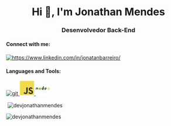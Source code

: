 <h1 align="center">Hi 👋, I'm Jonathan Mendes</h1>
<h3 align="center">Desenvolvedor Back-End</h3>

<h4 align="left">Connect with me:</h4>
<p align="left">
<a href="https://linkedin.com/in/https://www.linkedin.com/in/jonatanbarreiro/" target="blank"><img align="center" src="https://raw.githubusercontent.com/rahuldkjain/github-profile-readme-generator/master/src/images/icons/Social/linked-in-alt.svg" alt="https://www.linkedin.com/in/jonatanbarreiro/" height="30" width="40" /></a>
</p>

<h4 align="left">Languages and Tools:</h4>
<p align="left"> <a href="https://git-scm.com/" target="_blank" rel="noreferrer"> <img src="https://www.vectorlogo.zone/logos/git-scm/git-scm-icon.svg" alt="git" width="40" height="40"/> </a> <a href="https://developer.mozilla.org/en-US/docs/Web/JavaScript" target="_blank" rel="noreferrer"> <img src="https://raw.githubusercontent.com/devicons/devicon/master/icons/javascript/javascript-original.svg" alt="javascript" width="40" height="40"/> </a> <a href="https://nodejs.org" target="_blank" rel="noreferrer"> <img src="https://raw.githubusercontent.com/devicons/devicon/master/icons/nodejs/nodejs-original-wordmark.svg" alt="nodejs" width="40" height="40"/> </a> </p>


<p>&nbsp;<img align="center" src="https://github-readme-stats.vercel.app/api?username=devjonathanmendes&show_icons=true&locale=en" alt="devjonathanmendes" /></p>
<p><img align="left" src="https://github-readme-stats.vercel.app/api/top-langs?username=devjonathanmendes&show_icons=true&locale=en&layout=compact" alt="devjonathanmendes" /></p>
